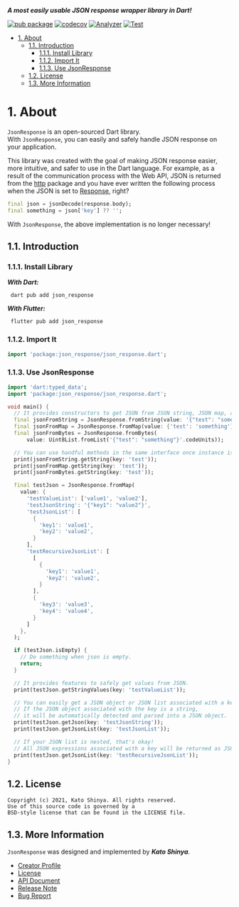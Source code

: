 **_A most easily usable JSON response wrapper library in Dart!_**

[![pub package](https://img.shields.io/pub/v/json_response.svg)](https://pub.dev/packages/json_response)
[![codecov](https://codecov.io/gh/myConsciousness/json-response/branch/main/graph/badge.svg?token=MFRO47D2DG)](https://codecov.io/gh/myConsciousness/json-response)
[![Analyzer](https://github.com/myConsciousness/json-response/actions/workflows/analyzer.yml/badge.svg)](https://github.com/myConsciousness/json-response/actions/workflows/analyzer.yml)
[![Test](https://github.com/myConsciousness/json-response/actions/workflows/test.yml/badge.svg)](https://github.com/myConsciousness/json-response/actions/workflows/test.yml)

<!-- TOC -->

- [1. About](#1-about)
  - [1.1. Introduction](#11-introduction)
    - [1.1.1. Install Library](#111-install-library)
    - [1.1.2. Import It](#112-import-it)
    - [1.1.3. Use JsonResponse](#113-use-jsonresponse)
  - [1.2. License](#12-license)
  - [1.3. More Information](#13-more-information)

<!-- /TOC -->

# 1. About

`JsonResponse` is an open-sourced Dart library.</br>
With `JsonResponse`, you can easily and safely handle JSON response on your application.

This library was created with the goal of making JSON response easier, more intuitive, and safer to use in the Dart language. For example, as a result of the communication process with the Web API, JSON is returned from the [http](https://pub.dev/packages/http) package and you have ever written the following process when the JSON is set to [Response](https://pub.dev/documentation/http/latest/http/Response-class.html), right?

```dart
final json = jsonDecode(response.body);
final something = json['key'] ?? '';
```

With `JsonResponse`, the above implementation is no longer necessary!

## 1.1. Introduction

### 1.1.1. Install Library

**_With Dart:_**

```terminal
 dart pub add json_response
```

**_With Flutter:_**

```terminal
 flutter pub add json_response
```

### 1.1.2. Import It

```dart
import 'package:json_response/json_response.dart';
```

### 1.1.3. Use JsonResponse

```dart
import 'dart:typed_data';
import 'package:json_response/json_response.dart';

void main() {
  // It provides constructors to get JSON from JSON string, JSON map, and JSON bytes.
  final jsonFromString = JsonResponse.fromString(value: '{"test": "something"}');
  final jsonFromMap = JsonResponse.fromMap(value: {'test': 'something'});
  final jsonFromBytes = JsonResponse.fromBytes(
      value: Uint8List.fromList('{"test": "something"}'.codeUnits));

  // You can use handful methods in the same interface once instance is created.
  print(jsonFromString.getString(key: 'test'));
  print(jsonFromMap.getString(key: 'test'));
  print(jsonFromBytes.getString(key: 'test'));

  final testJson = JsonResponse.fromMap(
    value: {
      'testValueList': ['value1', 'value2'],
      'testJsonString': '{"key1": "value2"}',
      'testJsonList': [
        {
          'key1': 'value1',
          'key2': 'value2',
        }
      ],
      'testRecursiveJsonList': [
        [
          {
            'key1': 'value1',
            'key2': 'value2',
          }
        ],
        {
          'key3': 'value3',
          'key4': 'value4',
        }
      ]
    },
  );

  if (testJson.isEmpty) {
    // Do something when json is empty.
    return;
  }

  // It provides features to safely get values from JSON.
  print(testJson.getStringValues(key: 'testValueList'));

  // You can easily get a JSON object or JSON list associated with a key.
  // If the JSON object associated with the key is a string,
  // it will be automatically detected and parsed into a JSON object.
  print(testJson.getJson(key: 'testJsonString'));
  print(testJson.getJsonList(key: 'testJsonList'));

  // If your JSON list is nested, that's okay!
  // All JSON expressions associated with a key will be returned as JSON objects.
  print(testJson.getJsonList(key: 'testRecursiveJsonList'));
}
```

## 1.2. License

```license
Copyright (c) 2021, Kato Shinya. All rights reserved.
Use of this source code is governed by a
BSD-style license that can be found in the LICENSE file.
```

## 1.3. More Information

`JsonResponse` was designed and implemented by **_Kato Shinya_**.

- [Creator Profile](https://github.com/myConsciousness)
- [License](https://github.com/myConsciousness/json-response/blob/main/LICENSE)
- [API Document](https://pub.dev/documentation/json_response/latest/json_response/json_response-library.html)
- [Release Note](https://github.com/myConsciousness/json-response/releases)
- [Bug Report](https://github.com/myConsciousness/json-response/issues)
